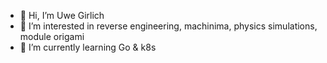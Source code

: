 - 👋 Hi, I’m Uwe Girlich
- 👀 I’m interested in reverse engineering, machinima, physics simulations, module origami
- 🌱 I’m currently learning Go & k8s
